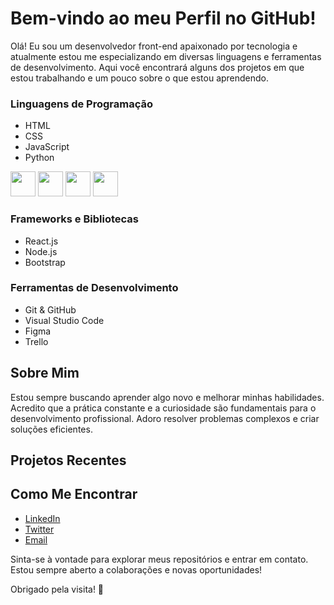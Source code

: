 # Bem-vindo ao meu Perfil no GitHub!

Olá! Eu sou um desenvolvedor front-end apaixonado por tecnologia e atualmente estou me especializando em diversas linguagens e ferramentas de desenvolvimento. Aqui você encontrará alguns dos projetos em que estou trabalhando e um pouco sobre o que estou aprendendo.

### Linguagens de Programação
- HTML
- CSS
- JavaScript
- Python
<p align="left">
  <img loading="lazy" src="https://cdn.jsdelivr.net/gh/devicons/devicon@latest/icons/html5/html5-original-wordmark.svg" width="40" height="40" />
  <img loading="lazy" src="https://cdn.jsdelivr.net/gh/devicons/devicon@latest/icons/css3/css3-original-wordmark.svg" width="40" height="40"/>         
  <img loading="lazy" src="https://cdn.jsdelivr.net/gh/devicons/devicon@latest/icons/javascript/javascript-original.svg" width="40" height="40" />          
  <img loading="lazy" src="https://cdn.jsdelivr.net/gh/devicons/devicon@latest/icons/python/python-original-wordmark.svg" width="40" height="40" />
</p>

          
### Frameworks e Bibliotecas
- React.js
- Node.js
- Bootstrap

### Ferramentas de Desenvolvimento
- Git & GitHub
- Visual Studio Code
- Figma
- Trello

## Sobre Mim

Estou sempre buscando aprender algo novo e melhorar minhas habilidades. Acredito que a prática constante e a curiosidade são fundamentais para o desenvolvimento profissional. Adoro resolver problemas complexos e criar soluções eficientes.

## Projetos Recentes


## Como Me Encontrar

- [LinkedIn](https://www.linkedin.com/in/seu-usuario/)
- [Twitter](https://twitter.com/seu-usuario)
- [Email](mailto:seu-email@example.com)

Sinta-se à vontade para explorar meus repositórios e entrar em contato. Estou sempre aberto a colaborações e novas oportunidades!

Obrigado pela visita! 🚀
